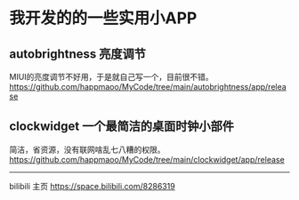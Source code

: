 # 我开发的的一些实用小APP

## autobrightness 亮度调节
MIUI的亮度调节不好用，于是就自己写一个，目前很不错。
https://github.com/happmaoo/MyCode/tree/main/autobrightness/app/release

## clockwidget 一个最简洁的桌面时钟小部件
简洁，省资源，没有联网啥乱七八糟的权限。
https://github.com/happmaoo/MyCode/tree/main/clockwidget/app/release


---

bilibili 主页
<a href="https://space.bilibili.com/8286319" target="_blank">https://space.bilibili.com/8286319</a>

